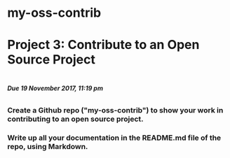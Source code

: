 # my-oss-contrib

# Project 3: Contribute to an Open Source Project <h1>
###### **Due 19 November 2017, 11:19 pm** <h6>

### Create a Github repo ("my-oss-contrib") to show your work in contributing to an open source project. <h3>
### Write up all your documentation in the README.md file of the repo, using Markdown. <h3>
